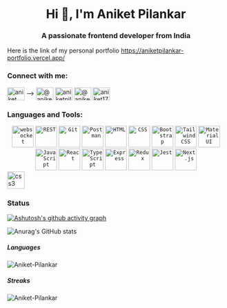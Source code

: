 <h1 align="center">Hi 👋, I'm Aniket Pilankar </h1>
<h3 align="center">A passionate frontend developer from India</h3>

<!-- - 🌱 I’m currently learning **React** -->

<!-- - 📫 How to reach me **aniketpilankar1998@gmail.com**  -->

<!-- - 📄 Know about my experiences [Resume](https://drive.google.com/file/d/1Sfe5K_UO8zkvXJdT6wJL-GwnJY4d2wuB/view?usp=sharing) -->


<!-- Here is the link of my personal portfolio https://aniketpilankar-portfolio-aniketpilankar1998-gmailcom.vercel.app/. -->
Here is the link of my personal portfolio https://aniketpilankar-portfolio.vercel.app/

<h3 align="left">Connect with me:</h3>
<p align="left">
<a href="https://www.linkedin.com/in/aniket-pilankar-534202213/" target="blank"><img align="center" src="https://raw.githubusercontent.com/rahuldkjain/github-profile-readme-generator/master/src/images/icons/Social/linked-in-alt.svg" alt="aniket pilankar" height="30" width="40" /></a> -->
<a href="https://medium.com/@aniketpilankar1998" target="blank"><img align="center" src="https://raw.githubusercontent.com/rahuldkjain/github-profile-readme-generator/master/src/images/icons/Social/medium.svg" alt="@aniketpilankar" height="30" width="40" /></a>
<a href="https://twitter.com/aniketpilankar5" target="blank"><img align="center" src="https://raw.githubusercontent.com/rahuldkjain/github-profile-readme-generator/master/src/images/icons/Social/twitter.svg" alt="aniketpilankar5" height="30" width="40" /></a>
<a href="https://www.hackerrank.com/aniketpilankar11" target="blank"><img align="center" src="https://raw.githubusercontent.com/rahuldkjain/github-profile-readme-generator/master/src/images/icons/Social/hackerrank.svg" alt="@aniketpilankar11" height="30" width="40" /></a>
<a href="https://www.leetcode.com/aniket1738" target="blank"><img align="center" src="https://raw.githubusercontent.com/rahuldkjain/github-profile-readme-generator/master/src/images/icons/Social/leet-code.svg" alt="aniket1738" height="30" width="40" /></a>
</p> 

<h3 align="left">Languages and Tools:</h3>
<div align="center">
	<code><img width="50" src="https://user-images.githubusercontent.com/25181517/187070862-03888f18-2e63-4332-95fb-3ba4f2708e59.png" alt="websocket" title="websocket"/></code>
	<code><img width="50" src="https://user-images.githubusercontent.com/25181517/192107858-fe19f043-c502-4009-8c47-476fc89718ad.png" alt="REST" title="REST"/></code>
	<code><img width="50" src="https://user-images.githubusercontent.com/25181517/192108372-f71d70ac-7ae6-4c0d-8395-51d8870c2ef0.png" alt="Git" title="Git"/></code>
	<code><img width="50" src="https://user-images.githubusercontent.com/25181517/192109061-e138ca71-337c-4019-8d42-4792fdaa7128.png" alt="Postman" title="Postman"/></code>
	<code><img width="50" src="https://user-images.githubusercontent.com/25181517/192158954-f88b5814-d510-4564-b285-dff7d6400dad.png" alt="HTML" title="HTML"/></code>
	<code><img width="50" src="https://user-images.githubusercontent.com/25181517/183898674-75a4a1b1-f960-4ea9-abcb-637170a00a75.png" alt="CSS" title="CSS"/></code>
	<code><img width="50" src="https://user-images.githubusercontent.com/25181517/183898054-b3d693d4-dafb-4808-a509-bab54cf5de34.png" alt="Bootstrap" title="Bootstrap"/></code>
	<code><img width="50" src="https://user-images.githubusercontent.com/25181517/202896760-337261ed-ee92-4979-84c4-d4b829c7355d.png" alt="Tailwind CSS" title="Tailwind CSS"/></code>
	<code><img width="50" src="https://user-images.githubusercontent.com/25181517/189716630-fe6c084c-6c66-43af-aa49-64c8aea4a5c2.png" alt="Material UI" title="Material UI"/></code>
	<code><img width="50" src="https://user-images.githubusercontent.com/25181517/117447155-6a868a00-af3d-11eb-9cfe-245df15c9f3f.png" alt="JavaScript" title="JavaScript"/></code>
	<code><img width="50" src="https://user-images.githubusercontent.com/25181517/183897015-94a058a6-b86e-4e42-a37f-bf92061753e5.png" alt="React" title="React"/></code>
	<code><img width="50" src="https://user-images.githubusercontent.com/25181517/183890598-19a0ac2d-e88a-4005-a8df-1ee36782fde1.png" alt="TypeScript" title="TypeScript"/></code>
	<code><img width="50" src="https://user-images.githubusercontent.com/25181517/183859966-a3462d8d-1bc7-4880-b353-e2cbed900ed6.png" alt="Express" title="Express"/></code>
	<code><img width="50" src="https://user-images.githubusercontent.com/25181517/187896150-cc1dcb12-d490-445c-8e4d-1275cd2388d6.png" alt="Redux" title="Redux"/></code>
	<code><img width="50" src="https://user-images.githubusercontent.com/25181517/187955005-f4ca6f1a-e727-497b-b81b-93fb9726268e.png" alt="Jest" title="Jest"/></code>
	<code><img width="50" src="https://github.com/marwin1991/profile-technology-icons/assets/136815194/5f8c622c-c217-4649-b0a9-7e0ee24bd704" alt="Next.js" title="Next.js"/></code>
</div>
<a href="https://www.w3schools.com/css/" target="_blank" rel="noreferrer"> 
  <img src="https://raw.githubusercontent.com/jmnote/z-icons/master/svg/bootstrap.svg" alt="css3" width="40" height="40"/> </a>
</p>


<h3>Status</h3>

<!-- <h5>Contribution graph</h5> -->

[![Ashutosh's github activity graph](https://activity-graph.herokuapp.com/graph?username=Aniket-Pilankar&theme=react-dark)](https://github.com/Aniket-Pilankar/github-readme-activity-graph)


![Anurag's GitHub stats](https://github-readme-stats.vercel.app/api?username=Aniket-Pilankar&show_icons=true&theme=radical)

<h5>Languages</h5>

<p><img align="center" src="https://github-readme-stats.vercel.app/api/top-langs?username=Aniket-Pilankar&show_icons=true&locale=en&layout=compact&hide=css" alt="Aniket-Pilankar" /></p>

<h5>Streaks</h5>
<p><img align="center" src="https://github-readme-streak-stats.herokuapp.com/?user=Aniket-Pilankar&" alt="Aniket-Pilankar" /></p>
